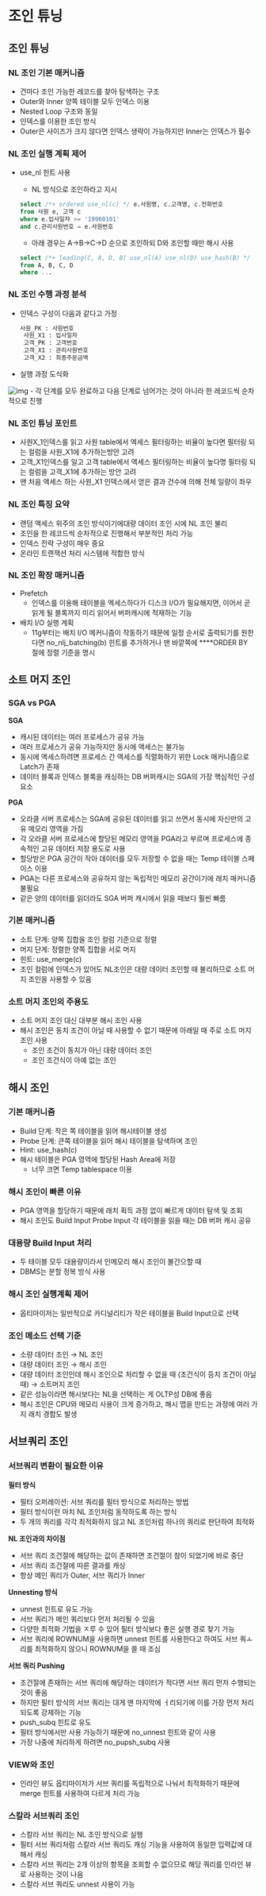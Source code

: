 # 조인 튜닝

## 조인 튜닝

### NL 조인 기본 매커니즘

- 건마다 조인 가능한 레코드를 찾아 탐색하는 구조
- Outer와 Inner 양쪽 테이블 모두 인덱스 이용
- Nested Loop 구조와 동일
- 인덱스를 이용한 조인 방식
- Outer은 사이즈가 크지 않다면 인덱스 생략이 가능하지만 Inner는 인덱스가 필수

### NL 조인 실행 계획 제어

- use_nl 힌트 사용
    - NL 방식으로 조인하라고 지시

    ```sql
    select /*+ ordered use_nl(c) */ e.사원명, c.고객명, c.전화번호 
    from 사원 e, 고객 c 
    where e.입사일자 >= '19960101'
    and c.관리사원번호 = e.사원번호 
    ```

    - 아래 경우는 A→B→C→D 순으로 조인하되 D와 조인할 때만 해시 사용

    ```sql
    select /*+ leading(C, A, D, B) use_nl(A) use_nl(D) use_hash(B) */ 
    from A, B, C, D 
    where ... 
    ```


### NL 조인 수행 과정 분석

- 인덱스 구성이 다음과 같다고 가정

    ```sql
    사원_PK : 사원번호 
     사원_X1 : 입사일자 
     고객_PK : 고객번호 
     고객_X1 : 관리사원번호 
     고객_X2 : 최종주문금액
    ```

- 실행 과정 도식화

![img](./img/huisu01.png)
    - 각 단계를 모두 완료하고 다음 단계로 넘어가는 것이 아니라 한 레코드씩 순차적으로 진행

### NL 조인 튜닝 포인트

- 사원X_1인덱스를 읽고 사원 table에서 엑세스 필터링하는 비율이 높다면 필터링 되는 컬럼을 사원_X1에 추가하는방안 고려
- 고객_X1인덱스를 일고 고객 table에서 엑세스 필터링하는 비율이 높다명 필터링 되는 컬럼을 고객_X1에 추가하는 방안 고려
- 맨 처음 액세스 하는 사원_X1 인덱스에서 얻은 결과 건수에 의해 전체 일량이 좌우

### NL 조인 특징 요약

- 랜덤 액세스 위주의 조인 방식이기에대량 데이터 조인 시에 NL 조인 불리
- 조인을 한 레코드씩 순차적으로 진행해서 부분적인 처리 가능
- 인덱스 전략 구성이 매우 중요
- 온라인 트랜잭션 처리 시스템에 적합한 방식

### NL 조인 확장 매커니즘

- Prefetch
    - 인덱스를 이용해 테이블을 엑세스하다가 디스크 I/O가 필요해지면, 이어서 곧 읽게 될 블록까지 미리 읽어서 버퍼캐시에 적재하는 기능
- 배치 I/O 실행 계획
    - 11g부터는 배치 I/O 메커니즘이 작동하기 때문에 일정 순서로 출력되기를 원한다면 no_nlj_batching(b) 힌트를 추가하거나 맨 바깥쪽에 ****ORDER BY  절에 정렬 기준을 명시

## 소트 머지 조인

### SGA vs PGA

**SGA**

- 캐시된 데이터는 여러 프로세스가 공유 가능
- 여러 프로세스가 공유 가능하지만 동시에 액세스는 불가능
- 동시에 액세스하려면 프로세스 간 액세스를 직렬화하기 위한 Lock 매커니즘으로 Latch가 존재
- 데이터 블록과 인덱스 블록을 캐싱하는 DB 버퍼캐시는 SGA의 가장 핵심적인 구성 요소

**PGA**

- 오라클 서버 프로세스는 SGA에 공유된 데이터를 읽고 쓰면서 동시에 자신만의 고유 메모리 영역을 가짐
- 각 오라클 서버 프로세스에 할당된 메모리 영역을 PGA라고 부르며 프로세스에 종속적인 고유 데이터 저장 용도로 사용
- 할당받은 PGA 공간이 작아 데이터를 모두 저장할 수 없을 때는 Temp 테이블 스페이스 이용
- PGA는 다른 프로세스와 공유하지 않는 독립적인 메모리 공간이기에 래치 매커니즘 불필요
- 같은 양의 데이터를 읽더라도 SGA 버퍼 캐시에서 읽을 때보다 훨씬 빠름

### 기본 매커니즘

- 소트 단계: 양쪽 집합을 조인 컬럼 기준으로 정렬
- 머지 단계: 정렬한 양쪽 집합을 서로 머지
- 힌트: use_merge(c)
- 조인 컬럼에 인덱스가 있어도 NL조인은 대량 데이터 조인할 때 불리하므로 소트 머지 조인을 사용할 수 있음

### 소트 머지 조인의 주용도

- 소트 머지 조인 대신 대부분 해시 조인 사용
- 해시 조인은 동치 조건이 아닐 때 사용할 수 없기 때문에 아래일 때 주로 소트 머지 조인 사용
    - 조인 조건이 동치가 아닌 대량 데이터 조인
    - 조인 조건식이 아예 없는 조인

## 해시 조인

### 기본 매커니즘

- Build 단계: 작은 쪽 테이블을 읽어 해시테이블 생성
- Probe 단계: 큰쪽 테이블을 읽어 해시 테이블을 탐색하며 조인
- Hint: use_hash(c)
- 해시 테이블은 PGA 영역에 할당된 Hash Area에 저장
    - 너무 크면 Temp tablespace 이용

### 해시 조인이 빠른 이유

- PGA 영역을 할당하기 때문에 래치 획득 과정 없이 빠르게 데이터 탐색 및 조회
- 해시 조인도 Build Input Probe Input 각 테이블을 읽을 때는 DB 버퍼 캐시 공유

### 대용량 Build Input 처리

- 두 테이블 모두 대용량이라서 인메모리 해시 조인이 불간으할 때
- DBMS는 분할 정복 방식 사용

### 해시 조인 실행계획 제어

- 옵티마이저는 일반적으로 카디널리티가 작은 테이블을 Build Input으로 선택

### 조인 메소드 선택 기준

- 소량 데이터 조인 → NL 조인
- 대량 데이터 조인 → 해시 조인
- 대량 데이터 조인인데 해시 조인으로 처리할 수 없을 때 (조건식이 등치 조건이 아닐 때) → 소트머지 조인
- 같은 성능이라면 해시보다는 NL을 선택하는 게 OLTP성 DB에 좋음
- 해시 조인은 CPU와 메모리 사용이 크게 증가하고, 해시 맵을 만드는 과정에 여러 가지 래치 경합도 발생

## 서브쿼리 조인

### 서브쿼리 변환이 필요한 이유

**필터 방식**

- 필터 오퍼레이션: 서브 쿼리를 필터 방식으로 처리하는 방법
- 필터 방식이란 마치 NL 조인처럼 동작하도록 하는 방식
- 두 개의 쿼리를 각각 최적화하지 않고 NL 조인처럼 하나의 쿼리로 판단하여 최적화

**NL 조인과의 차이점**

- 서브 쿼리 조건절에 해당하는 값이 존재하면 조건절이 참이 되었기에 바로 중단
- 서브 쿼리 조건절에 따른 결과를 캐싱
- 항상 메인 쿼리가 Outer, 서브 쿼리가 Inner

**Unnesting 방식**

- unnest 힌트로 유도 가능
- 서브 쿼리가 메인 쿼리보다 먼저 처리될 수 있음
- 다양한 최적화 기법을 ㅈ루 수 있어 필터 방식보다 좋은 실행 경로 찾기 가능
- 서브 쿼리에 ROWNUM을 사용하면 unnest 힌트를 사용한다고 하여도 서브 쿼ㅗ리를 최적화하지 않으니 ROWNUM을 쓸 때 조심

**서브 쿼리 Pushing**

- 조건절에 존재하는 서브 쿼리에 해당하는 데이터가 적다면 서브 쿼리 먼저 수행되는 것이 좋음
- 하지만 필터 방식의 서브 쿼리는 대게 맨 마지막에 ㅓ리되기에 이를 가장 먼저 처리되도록 강제하는 기능
- push_subq 힌트로 유도
- 필터 방식에서만 사용 가능하기 때문에 no_unnest 힌트와 같이 사용
- 가장 나중에 처리하게 하려면 no_pupsh_subq 사용

### VIEW와 조인

- 인라인 뷰도 옵티마이저가 서브 쿼리를 독립적으로 나눠서 최적화하기 때문에 merge 힌트를 사용하여 다르게 처리 가능

### 스칼라 서브쿼리 조인

- 스칼라 서브 쿼리는 NL 조인 방식으로 실행
- 필터 서브 쿼리처럼 스칼라 서브 쿼리도 캐싱 기능을 사용하여 동일한 입력값에 대해서 캐싱
- 스칼라 서브 쿼리는 2개 이상의 항목을 조회할 수 없으므로 해당 쿼리를 인라인 뷰로 사용하는 것이 나음
- 스칼라 서브 쿼리도 unnest 사용이 가능